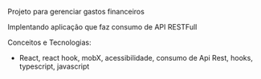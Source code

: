 Projeto para gerenciar gastos financeiros

Implentando aplicação que faz consumo de API RESTFull

Conceitos e Tecnologias:

 - React, react hook, mobX, acessibilidade, consumo de Api Rest, hooks, typescript, javascript
